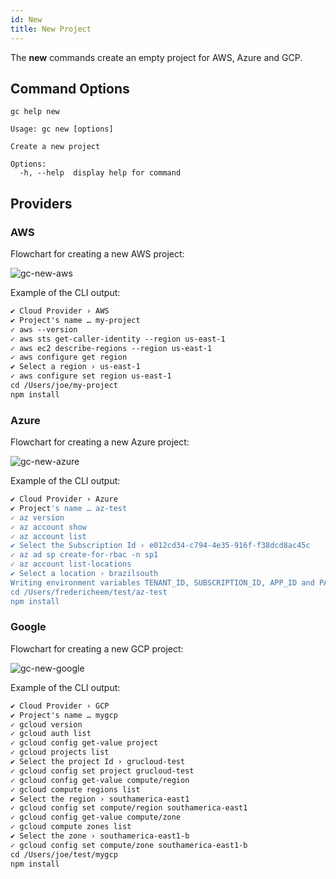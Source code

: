 ```yaml
---
id: New
title: New Project
---
```


The **new** commands create an empty project for AWS, Azure and GCP.

## Command Options

```
gc help new
```

```
Usage: gc new [options]

Create a new project

Options:
  -h, --help  display help for command
```

## Providers

### AWS

Flowchart for creating a new AWS project:

![gc-new-aws](https://raw.githubusercontent.com/grucloud/grucloud/main/docusaurus/plantuml/gc-new-aws.svg)

Example of the CLI output:

```txt
✔ Cloud Provider › AWS
✔ Project's name … my-project
✓ aws --version
✓ aws sts get-caller-identity --region us-east-1
✓ aws ec2 describe-regions --region us-east-1
✓ aws configure get region
✔ Select a region › us-east-1
✓ aws configure set region us-east-1
cd /Users/joe/my-project
npm install
```

### Azure

Flowchart for creating a new Azure project:

![gc-new-azure](https://raw.githubusercontent.com/grucloud/grucloud/main/docusaurus/plantuml/gc-new-azure.svg)

Example of the CLI output:

```sh
✔ Cloud Provider › Azure
✔ Project's name … az-test
✓ az version
✓ az account show
✓ az account list
✔ Select the Subscription Id › e012cd34-c794-4e35-916f-f38dcd8ac45c
✓ az ad sp create-for-rbac -n sp1
✓ az account list-locations
✔ Select a location › brazilsouth
Writing environment variables TENANT_ID, SUBSCRIPTION_ID, APP_ID and PASSWORD to /Users/fredericheem/test/az-test/auth.env
cd /Users/fredericheem/test/az-test
npm install
```

### Google

Flowchart for creating a new GCP project:

![gc-new-google](https://raw.githubusercontent.com/grucloud/grucloud/main/docusaurus/plantuml/gc-new-google.svg)

Example of the CLI output:

```txt
✔ Cloud Provider › GCP
✔ Project's name … mygcp
✓ gcloud version
✓ gcloud auth list
✓ gcloud config get-value project
✓ gcloud projects list
✔ Select the project Id › grucloud-test
✓ gcloud config set project grucloud-test
✓ gcloud config get-value compute/region
✓ gcloud compute regions list
✔ Select the region › southamerica-east1
✓ gcloud config set compute/region southamerica-east1
✓ gcloud config get-value compute/zone
✓ gcloud compute zones list
✔ Select the zone › southamerica-east1-b
✓ gcloud config set compute/zone southamerica-east1-b
cd /Users/joe/test/mygcp
npm install
```
